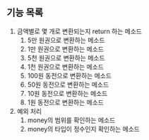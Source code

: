 ## 기능 목록

1. 금액별로 몇 개로 변환되는지 return 하는 메소드
    1. 5만 원권으로 변환하는 메소드
    2. 1만 원권으로 변환하는 메소드
    3. 5천 원권으로 변환하는 메소드
    4. 1천 원권으로 변환하는 메소드
    5. 100원 동전으로 변환하는 메소드
    6. 50원 동전으로 변환하는 메소드
    7. 10원 동전으로 변환하는 메소드
    8. 1원 동전으로 변환하는 메소드
2. 예외 처리
    1. money의 범위를 확인하는 메소드
    2. money의 타입이 정수인지 확인하는 메소드